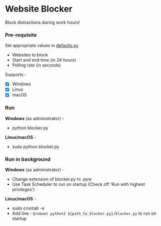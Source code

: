 # Website Blocker

Block distractions during work hours!

### Pre-requisite
Set appropriate values in [defaults.py](https://github.com/abrasham-chowdhury/WebsiteBlocker/blob/main/defaults.py)
- Websites to block
- Start and end time (in 24 hours)
- Polling rate (in seconds)

Supports -
- [x] Windows
- [x] Linux
- [x] macOS

### Run
**Windows** (as administrator) -
- python blocker.py

**Linux/macOS** -
- sudo python blocker.py

### Run in background
**Windows** (as administrator) -
- Change extension of blocker.py to .pyw
- Use Task Scheduler to run on startup (Check off 'Run with highest privileges')

**Linux/macOS** -
- sudo crontab -e
- Add line - `@reboot python3 ${path_to_blocker.py}/blocker.py` to run on startup
